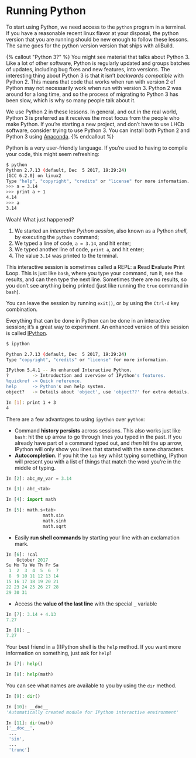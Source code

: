 # Running Python

To start using Python, we need access to the `python` program in a terminal. If you have a reasonable recent linux flavor at your disposal, the python version that you are running should be new enough to follow these lessons. The same goes for the python version version that ships with aliBuild. 

{% callout "Python 3?" %}
You might see material that talks about Python 3. Like a lot of other software, 
Python is regularly updated and groups batches of updates, including bug fixes 
and new features, into versions. The interesting thing about Python 3 is that 
it isn’t _backwards compatible_ with Python 2. This means that code that works 
when run with version 2 of Python may not necessarily work when run with 
version 3. Python 2 was around for a long time, and so the process of migrating to Python 3 has been slow, which is why so many people talk about it.

We use Python 2 in these lessons. In general, and out in the real world, Python 3 is preferred 
as it receives the most focus from the people who make Python. If you’re 
starting a new project, and don’t have to use LHCb software, consider trying to 
use Python 3. You can install both Python 2 and Python 3 using 
[Anaconda](https://www.anaconda.com/download/).
{% endcallout %}

Python is a very user-friendly language. If you’re used to having to compile 
your code, this might seem refreshing:

```bash
$ python
Python 2.7.13 (default, Dec  5 2017, 19:29:24)
[GCC 6.2.0] on linux2
Type "help", "copyright", "credits" or "license" for more information.
>>> a = 3.14
>>> print a + 1
4.14
>>> a
3.14
```

Woah! What just happened?

1. We started an _interactive Python session_, also known as a Python _shell_, 
   by executing the `python` command;
2. We typed a line of code, `a = 3.14`, and hit enter;
3. We typed another line of code, `print a`, and hit enter;
4. The value `3.14` was printed to the terminal.

This interactive session is sometimes called a REPL: a **R**ead **E**valuate 
**P**rint **L**oop. This is just like `bash`, where you type your command, run 
it, see the results, and can then type the next line. Sometimes there are no 
results, so you don’t see anything being printed (just like running the `true` 
command in `bash`).

You can leave the session by running `exit()`, or by using the `Ctrl-d` key 
combination.

Everything that can be done in Python can be done in an interactive session; 
it’s a great way to experiment. An enhanced version of this session is called 
[IPython][ipython].

```bash
$ ipython

Python 2.7.13 (default, Dec  5 2017, 19:29:24)
Type "copyright", "credits" or "license" for more information.

IPython 5.4.1 -- An enhanced Interactive Python.
?         -> Introduction and overview of IPython's features.
%quickref -> Quick reference.
help      -> Python's own help system.
object?   -> Details about 'object', use 'object??' for extra details.

In [1]: print 1 + 3
4
```

There are a few advantages to using `ipython` over `python`:

* Command **history persists** across sessions. This also works just like 
  `bash`: hit the up arrow to go through lines you typed in the past. If you 
  already have part of a command typed out, and _then_ hit the up arrow, 
  IPython will only show you lines that started with the same characters.
* **Autocompletion**. If you hit the `tab` key whilst typing something, IPython 
  will present you with a list of things that match the word you’re in the 
  middle of typing.

```python
In [2]: abc_my_var = 3.14

In [3]: abc_<tab>

In [4]: import math

In [5]: math.s<tab>
              math.sin
              math.sinh
              math.sqrt
```

* Easily **run shell commands** by starting your line with an exclamation mark.

```python
In [6]: !cal
    October 2017
Su Mo Tu We Th Fr Sa
 1  2  3  4  5  6  7
 8  9 10 11 12 13 14
15 16 17 18 19 20 21
22 23 24 25 26 27 28
29 30 31
```

* Access the **value of the last line** with the special `_` variable

```python
In [7]: 3.14 + 4.13
7.27

In [8]: _
7.27
```

Your best friend in a (I)Python shell is the `help` method. If you want more 
information on something, just ask for `help`!

```python
In [7]: help()

In [8]: help(math)
```

You can see what names are available to you by using the `dir` method.

```python
In [9]: dir()

In [10]: __doc__
'Automatically created module for IPython interactive environment'

In [11]: dir(math)
['__doc__',
 ...
 'sin',
 ...
 'trunc']
```

[anaconda]: https://www.anaconda.com/download/
[ipython]: https://ipython.org/
[lcg_stack]: http://lcginfo.cern.ch/
